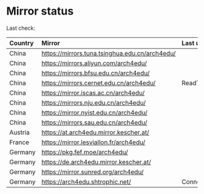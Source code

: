 <script src="./time.js"></script>
# Mirror status
Last check: <script type="text/javascript">localize(1753159569.1510923);</script>

|Country|Mirror|Last update|
|:------|:-----|:----------|
|China|https://mirrors.tuna.tsinghua.edu.cn/arch4edu/|<script type="text/javascript">localize(1753124186);</script>|
|China|https://mirrors.aliyun.com/arch4edu/|<script type="text/javascript">localize(1753124186);</script>|
|China|https://mirrors.bfsu.edu.cn/arch4edu/|<script type="text/javascript">localize(1753124186);</script>|
|China|https://mirrors.cernet.edu.cn/arch4edu/|ReadTimeout|
|China|https://mirror.iscas.ac.cn/arch4edu/|<script type="text/javascript">localize(1753124186);</script>|
|China|https://mirrors.nju.edu.cn/arch4edu/|<script type="text/javascript">localize(1753124186);</script>|
|China|https://mirror.nyist.edu.cn/arch4edu/|<script type="text/javascript">localize(1753124186);</script>|
|China|https://mirrors.sau.edu.cn/arch4edu/|<script type="text/javascript">localize(1752994001);</script>|
|Austria|https://at.arch4edu.mirror.kescher.at/|<script type="text/javascript">localize(1753124186);</script>|
|France|https://mirror.lesviallon.fr/arch4edu/|<script type="text/javascript">localize(1753124186);</script>|
|Germany|https://pkg.fef.moe/arch4edu/|<script type="text/javascript">localize(1753124186);</script>|
|Germany|https://de.arch4edu.mirror.kescher.at/|<script type="text/javascript">localize(1753124186);</script>|
|Germany|https://mirror.sunred.org/arch4edu/|<script type="text/javascript">localize(1753124186);</script>|
|Germany|https://arch4edu.shtrophic.net/|ConnectionError|

<script src="./tablefilter/tablefilter.js"></script>
<script src="./table.js"></script>